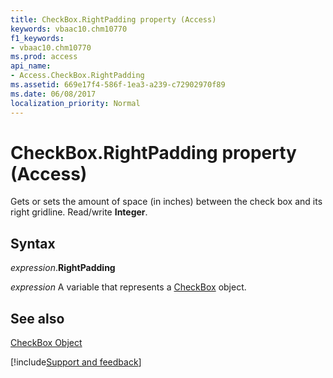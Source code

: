 ```yaml
---
title: CheckBox.RightPadding property (Access)
keywords: vbaac10.chm10770
f1_keywords:
- vbaac10.chm10770
ms.prod: access
api_name:
- Access.CheckBox.RightPadding
ms.assetid: 669e17f4-586f-1ea3-a239-c72902970f89
ms.date: 06/08/2017
localization_priority: Normal
---
```



# CheckBox.RightPadding property (Access)

Gets or sets the amount of space (in inches) between the check box and its right gridline. Read/write  **Integer**.


## Syntax

_expression_.**RightPadding**

_expression_ A variable that represents a [CheckBox](Access.CheckBox.md) object.


## See also


[CheckBox Object](Access.CheckBox.md)

[!include[Support and feedback](~/includes/feedback-boilerplate.md)]